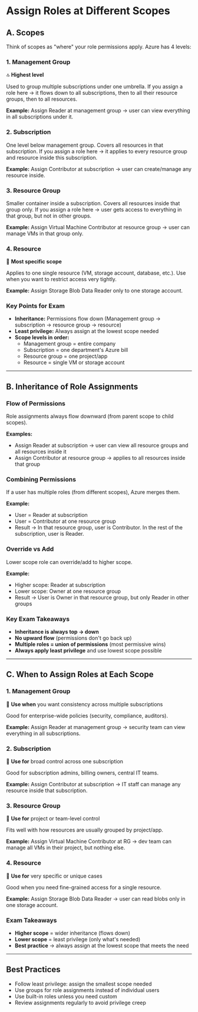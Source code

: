 # Assign Roles at Different Scopes

## A. Scopes

Think of scopes as "where" your role permissions apply. Azure has 4 levels:

### 1. Management Group

🔝 **Highest level**

Used to group multiple subscriptions under one umbrella. If you assign a role here → it flows down to all subscriptions, then to all their resource groups, then to all resources.

**Example:**
Assign Reader at management group → user can view everything in all subscriptions under it.

### 2. Subscription

One level below management group. Covers all resources in that subscription. If you assign a role here → it applies to every resource group and resource inside this subscription.

**Example:**
Assign Contributor at subscription → user can create/manage any resource inside.

### 3. Resource Group

Smaller container inside a subscription. Covers all resources inside that group only. If you assign a role here → user gets access to everything in that group, but not in other groups.

**Example:**
Assign Virtual Machine Contributor at resource group → user can manage VMs in that group only.

### 4. Resource

🎯 **Most specific scope**

Applies to one single resource (VM, storage account, database, etc.). Use when you want to restrict access very tightly.

**Example:**
Assign Storage Blob Data Reader only to one storage account.

### Key Points for Exam

- **Inheritance:** Permissions flow down (Management group → subscription → resource group → resource)
- **Least privilege:** Always assign at the lowest scope needed
- **Scope levels in order:**
  - Management group = entire company
  - Subscription = one department's Azure bill
  - Resource group = one project/app
  - Resource = single VM or storage account

---

## B. Inheritance of Role Assignments

### Flow of Permissions

Role assignments always flow downward (from parent scope to child scopes).

**Examples:**
- Assign Reader at subscription → user can view all resource groups and all resources inside it
- Assign Contributor at resource group → applies to all resources inside that group

### Combining Permissions

If a user has multiple roles (from different scopes), Azure merges them.

**Example:**
- User = Reader at subscription
- User = Contributor at one resource group
- Result → In that resource group, user is Contributor. In the rest of the subscription, user is Reader.

### Override vs Add

Lower scope role can override/add to higher scope.

**Example:**
- Higher scope: Reader at subscription
- Lower scope: Owner at one resource group
- Result → User is Owner in that resource group, but only Reader in other groups

### Key Exam Takeaways

- **Inheritance is always top → down**
- **No upward flow** (permissions don't go back up)
- **Multiple roles = union of permissions** (most permissive wins)
- **Always apply least privilege** and use lowest scope possible

---

## C. When to Assign Roles at Each Scope

### 1. Management Group

🎯 **Use when** you want consistency across multiple subscriptions

Good for enterprise-wide policies (security, compliance, auditors).

**Example:**
Assign Reader at management group → security team can view everything in all subscriptions.

### 2. Subscription

🎯 **Use for** broad control across one subscription

Good for subscription admins, billing owners, central IT teams.

**Example:**
Assign Contributor at subscription → IT staff can manage any resource inside that subscription.

### 3. Resource Group

🎯 **Use for** project or team-level control

Fits well with how resources are usually grouped by project/app.

**Example:**
Assign Virtual Machine Contributor at RG → dev team can manage all VMs in their project, but nothing else.

### 4. Resource

🎯 **Use for** very specific or unique cases

Good when you need fine-grained access for a single resource.

**Example:**
Assign Storage Blob Data Reader → user can read blobs only in one storage account.

### Exam Takeaways

- **Higher scope** = wider inheritance (flows down)
- **Lower scope** = least privilege (only what's needed)
- **Best practice** → always assign at the lowest scope that meets the need

---

## Best Practices

- Follow least privilege: assign the smallest scope needed
- Use groups for role assignments instead of individual users
- Use built-in roles unless you need custom
- Review assignments regularly to avoid privilege creep